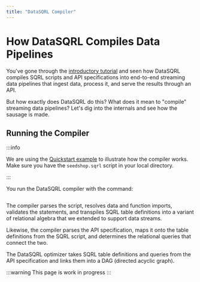 ```yaml
---
title: "DataSQRL Compiler"
---
```


# How DataSQRL Compiles Data Pipelines

You've gone through the [introductory tutorial](overview) and seen how DataSQRL compiles SQRL scripts and API specifications into end-to-end streaming data pipelines that ingest data, process it, and serve the results through an API.

But how exactly does DataSQRL do this? What does it mean to "compile" streaming data pipelines? Let's dig into the internals and see how the sausage is made.

## Running the Compiler

:::info

We are using the [Quickstart example](../quickstart) to illustrate how the compiler works. Make sure you have the `seedshop.sqrl` script in your local directory.

:::

You run the DataSQRL compiler with the command:

```bash

```

The compiler parses the script, resolves data and function imports, validates the statements, and transpiles SQRL table definitions into a variant of relational algebra that we extended to support data streams.

Likewise, the compiler parses the API specification, maps it onto the table definitions from the SQRL script, and determines the relational queries that connect the two.

The DataSQRL optimizer takes SQRL table definitions and queries from the API specification and links them into a DAG (directed acyclic graph).

:::warning
This page is work in progress
:::